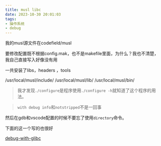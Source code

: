 ```yaml
---
title: musl libc
date: 2023-10-30 20:01:03
tags:
- 操作系统
- debug
---
```


我的musl源文件在codefield/musl

要修改配置既不根据config.mak，也不是makefile里面，为什么？我也不清楚，我自己直接写入好像没有用

一共安装了libs，headers ，tools

/usr/local/musl/include/
/usr/local/musl/lib/
/usr/local/musl/bin/


>我才发现`./configure`是程序使用`./configure -h`就知道了这个程序的用法。

>`with debug info`和`notstripped`不是一回事

然后在gdb和vscode配置的时候不要忘了使用`directory`命令。

下面的这一个写的也很好

[debug-with-glibc](https://ethanol1310.github.io/2021/07/27/Tutorial/GDB/gdb_4_glibc/)